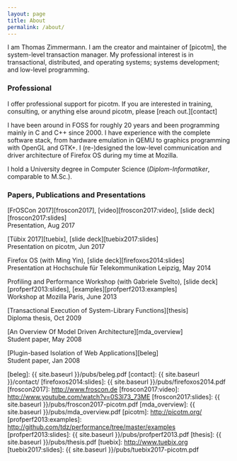 ```yaml
---
layout: page
title: About
permalink: /about/
---
```


I am Thomas Zimmermann. I am the creator and maintainer of [picotm], the
system-level transaction manager. My professional interest is in
transactional, distributed, and operating systems; systems development;
and low-level programming.

### Professional

I offer professional support for picotm. If you are interested in training,
consulting, or anything else around picotm, please [reach out.][contact]

I have been around in FOSS for roughly 20 years and been programming mainly in
C and C++ since 2000. I have experience with the complete software stack, from
hardware emulation in QEMU to graphics programming with OpenGL and GTK+.
I (re-)designed the low-level communication and driver architecture
of Firefox OS during my time at Mozilla.

I hold a University degree in Computer Science (_Diplom-Informatiker_,
comparable to M.Sc.).

### Papers, Publications and Presentations

[FrOSCon 2017][froscon2017], [video][froscon2017:video], [slide deck][froscon2017:slides]
<br>
Presentation, Aug 2017

[T&uuml;bix 2017][tuebix], [slide deck][tuebix2017:slides]
<br>
Presentation on picotm, Jun 2017

Firefox OS (with Ming Yin), [slide deck][firefoxos2014:slides]
<br>
Presentation at Hochschule f&uuml;r Telekommunikation Leipzig, May 2014

Profiling and Performance Workshop (with Gabriele Svelto), [slide deck][profperf2013:slides], [examples][profperf2013:examples]
<br>
Workshop at Mozilla Paris, June 2013

[Transactional Execution of System-Library Functions][thesis]
<br>
Diploma thesis, Oct 2009

[An Overview Of Model Driven Architecture][mda_overview]
<br>
Student paper, May 2008

[Plugin-based Isolation of Web Applications][beleg]
<br>
Student paper, Jan 2008

[beleg]:                    {{ site.baseurl }}/pubs/beleg.pdf
[contact]:                  {{ site.baseurl }}/contact/
[firefoxos2014:slides]:     {{ site.baseurl }}/pubs/firefoxos2014.pdf
[froscon2017]:              http://www.froscon.de
[froscon2017:video]:        http://www.youtube.com/watch?v=0S3l73_73ME
[froscon2017:slides]:       {{ site.baseurl }}/pubs/froscon2017-picotm.pdf
[mda_overview]:             {{ site.baseurl }}/pubs/mda_overview.pdf
[picotm]:                   http://picotm.org/
[profperf2013:examples]:    http://github.com/tdz/performance/tree/master/examples
[profperf2013:slides]:      {{ site.baseurl }}/pubs/profperf2013.pdf
[thesis]:                   {{ site.baseurl }}/pubs/thesis.pdf
[tuebix]:                   http://www.tuebix.org
[tuebix2017:slides]:        {{ site.baseurl }}/pubs/tuebix2017-picotm.pdf
